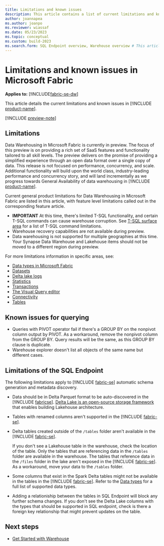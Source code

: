 ```yaml
---
title: Limitations and known issues
description: This article contains a list of current limitations and known issues in Microsoft Fabric.
author: joannapea
ms.author: joanpo
ms.reviewer: wiassaf
ms.date: 05/23/2023
ms.topic: conceptual
ms.custom: build-2023
ms.search.form: SQL Endpoint overview, Warehouse overview # This article's title should not change. If so, contact engineering.
---
```

# Limitations and known issues in Microsoft Fabric

**Applies to:** [!INCLUDE[fabric-se-dw](includes/applies-to-version/fabric-se-and-dw.md)]

This article details the current limitations and known issues in [!INCLUDE [product-name](../includes/product-name.md)].

[!INCLUDE [preview-note](../includes/preview-note.md)]

## Limitations

Data Warehousing in Microsoft Fabric is currently in preview. The focus of this preview is on providing a rich set of SaaS features and functionality tailored to all skill levels. The preview delivers on the promise of providing a simplified experience through an open data format over a single copy of data. This release is not focused on performance, concurrency, and scale. Additional functionality will build upon the world class, industry-leading performance and concurrency story, and will land incrementally as we progress towards General Availability of data warehousing in [!INCLUDE [product-name](../includes/product-name.md)].

Current general product limitations for Data Warehousing in Microsoft Fabric are listed in this article, with feature level limitations called out in the corresponding feature article.

- <b>IMPORTANT</B> At this time, there's limited T-SQL functionality, and certain T-SQL commands can cause warehouse corruption. See [T-SQL surface area](tsql-surface-area.md) for a list of T-SQL command limitations. 
- Warehouse recovery capabilities are not available during preview.
- Data warehousing is not supported for multiple geographies at this time. Your Synapse Data Warehouse and Lakehouse items should not be moved to a different region during preview.

For more limitations information in specific areas, see:

- [Data types in Microsoft Fabric](data-types.md)
- [Datasets](datasets.md#limitations)
- [Delta lake logs](query-delta-lake-logs.md#limitations)
- [Statistics](statistics.md#limitations)
- [Transactions](transactions.md#limitations)
- [The Visual Query editor](visual-query-editor.md#limitations-with-visual-query-editor)
- [Connectivity](connectivity.md#considerations-and-limitations)
- [Tables](tables.md#limitations)

## Known issues for querying

- Queries with PIVOT operator fail if there's a GROUP BY on the nonpivot column output by PIVOT. As a workaround, remove the nonpivot column from the GROUP BY.  Query results will be the same, as this GROUP BY clause is duplicate.
- Warehouse explorer doesn't list all objects of the same name but different cases.

## Limitations of the SQL Endpoint

The following limitations apply to [!INCLUDE [fabric-se](includes/fabric-se.md)] automatic schema generation and metadata discovery.

- Data should be in Delta Parquet format to be auto-discovered in the [!INCLUDE [fabricse](includes/fabric-se.md)]. [Delta Lake is an open-source storage framework](https://delta.io/) that enables building Lakehouse architecture. 

- Tables with renamed columns aren't supported in the [!INCLUDE [fabric-se](includes/fabric-se.md)]. 

- Delta tables created outside of the `/tables` folder aren't available in the [!INCLUDE [fabric-se](includes/fabric-se.md)].

   If you don't see a Lakehouse table in the warehouse, check the location of the table. Only the tables that are referencing data in the `/tables` folder are available in the warehouse. The tables that reference data in the `/files` folder in the lake aren't exposed in the [!INCLUDE [fabric-se](includes/fabric-se.md)]. As a workaround, move your data to the `/tables` folder.

- Some columns that exist in the Spark Delta tables might not be available in the tables in the [!INCLUDE [fabric-se](includes/fabric-se.md)]. Refer to the [Data types](data-types.md) for a full list of supported data types. 

- Adding a relationiship between the tables in SQL Endpoint will block any further schema changes. If you don't see the Delta Lake columns with the types that should be supported in SQL endpoint, check is there a foreign key relationship that might prevent updates on the table. 

## Next steps

- [Get Started with Warehouse](create-warehouse.md)
